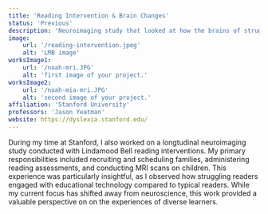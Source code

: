 ```yaml
---
title: 'Reading Intervention & Brain Changes'
status: 'Previous'
description: 'Neuroimaging study that looked at how the brains of struggling readers changed after intensive reading intervention'
image:
    url: '/reading-intervention.jpeg'
    alt: 'LMB image'
worksImage1:
    url: '/noah-mri.JPG'
    alt: 'first image of your project.'
worksImage2:
    url: '/noah-mia-mri.JPG'
    alt: 'second image of your project.'
affiliation: 'Stanford University'
professors: 'Jason Yeatman'
website: https://dyslexia.stanford.edu/
---
```


During my time at Stanford, I also worked on a longtudinal neuroimaging study conducted with Lindamood Bell reading interventions. My primary responsibilities included recruiting and scheduling families, administering reading assessments, and conducting MRI scans on children. This experience was particularly insightful, as I observed how struggling readers engaged with educational technology compared to typical readers. While my current focus has shifted away from neuroscience, this work provided a valuable perspective on on the experiences of diverse learners.